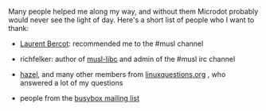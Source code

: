 

Many people helped me along my way, and without them Microdot probably would
never see the light of day. Here's a short list of people who I want to thank:

* [Laurent Bercot](http://skarnet.org): recommended me to the #musl channel

* richfelker: author of [musl-libc](http://www.musl-libc.org) and admin of the
	#musl irc channel

* [hazel](https://www.linuxquestions.org/questions/user/hazel-1029471/), and
	many other members from [linuxquestions.org](https://www.linuxquestions.org)
	, who answered a lot of my questions

* people from the [busybox mailing list](lists.busybox.net/pipermail/busybox)

